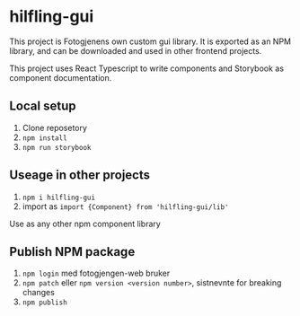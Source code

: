 # hilfling-gui

This project is Fotogjenens own custom gui library. It is exported as an NPM library, and can be downloaded and used in other frontend projects.

This project uses React Typescript to write components and Storybook as component documentation.

## Local setup
1. Clone reposetory
2. `npm install`
3. `npm run storybook`

## Useage in other projects
1. `npm i hilfling-gui`
2. import as `import {Component} from 'hilfling-gui/lib'`

Use as any other npm component library

## Publish NPM package
1. `npm login` med fotogjengen-web bruker
2. `npm patch` eller `npm version <version number>`, sistnevnte for breaking changes
3. `npm publish`

